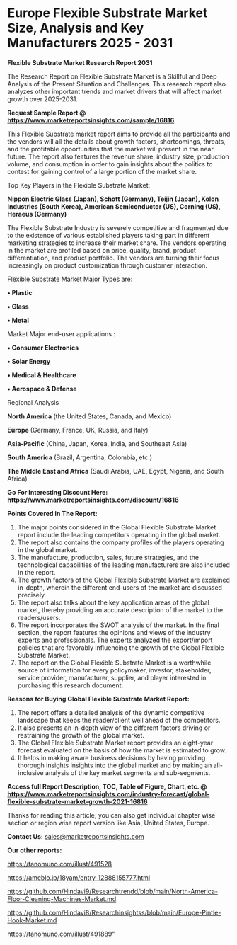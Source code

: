 # Europe Flexible Substrate Market Size, Analysis and Key Manufacturers 2025 - 2031

<strong>Flexible Substrate Market Research Report 2031</strong>

The Research Report on Flexible Substrate Market is a Skillful and Deep Analysis of the Present Situation and Challenges. This research report also analyzes other important trends and market drivers that will affect market growth over 2025-2031.

<strong>Request Sample Report @ <a href=https://www.marketreportsinsights.com/sample/16816>https://www.marketreportsinsights.com/sample/16816</a></strong>

This Flexible Substrate market report aims to provide all the participants and the vendors will all the details about growth factors, shortcomings, threats, and the profitable opportunities that the market will present in the near future. The report also features the revenue share, industry size, production volume, and consumption in order to gain insights about the politics to contest for gaining control of a large portion of the market share.

Top Key Players in the Flexible Substrate Market:

<strong>Nippon Electric Glass (Japan), Schott (Germany), Teijin (Japan), Kolon Industries (South Korea), American Semiconductor (US), Corning (US), Heraeus (Germany)</strong>

The Flexible Substrate Industry is severely competitive and fragmented due to the existence of various established players taking part in different marketing strategies to increase their market share. The vendors operating in the market are profiled based on price, quality, brand, product differentiation, and product portfolio. The vendors are turning their focus increasingly on product customization through customer interaction.

Flexible Substrate Market Major Types are:

<strong>• Plastic

• Glass

• Metal</strong>

Market Major end-user applications :

<strong>• Consumer Electronics

• Solar Energy

• Medical & Healthcare

• Aerospace & Defense</strong>

Regional Analysis

</u><strong><b>North America</b></strong> (the United States, Canada, and Mexico)

<strong><b>Europe </b></strong>(Germany, France, UK, Russia, and Italy)

<strong><b>Asia-Pacific</b></strong> (China, Japan, Korea, India, and Southeast Asia)

<strong><b>South America</b></strong> (Brazil, Argentina, Colombia, etc.)

<strong><b>The Middle East and Africa</b></strong> (Saudi Arabia, UAE, Egypt, Nigeria, and South Africa)

<strong>Go For Interesting Discount Here: <a href=https://www.marketreportsinsights.com/discount/16816>https://www.marketreportsinsights.com/discount/16816</a></strong>

<strong>Points Covered in The Report:</strong>
<ol>
  <li>The major points considered in the Global Flexible Substrate Market report include the leading competitors operating in the global market.</li>
  <li>The report also contains the company profiles of the players operating in the global market.</li>
  <li>The manufacture, production, sales, future strategies, and the technological capabilities of the leading manufacturers are also included in the report.</li>
  <li>The growth factors of the Global Flexible Substrate Market are explained in-depth, wherein the different end-users of the market are discussed precisely.</li>
  <li>The report also talks about the key application areas of the global market, thereby providing an accurate description of the market to the readers/users.</li>
  <li>The report incorporates the SWOT analysis of the market. In the final section, the report features the opinions and views of the industry experts and professionals. The experts analyzed the export/import policies that are favorably influencing the growth of the Global Flexible Substrate Market.</li>
  <li>The report on the Global Flexible Substrate Market is a worthwhile source of information for every policymaker, investor, stakeholder, service provider, manufacturer, supplier, and player interested in purchasing this research document.</li>
</ol>
<strong>Reasons for Buying Global Flexible Substrate Market Report:</strong>

<ol>
  <li>The report offers a detailed analysis of the dynamic competitive landscape that keeps the reader/client well ahead of the competitors.</li>
  <li>It also presents an in-depth view of the different factors driving or restraining the growth of the global market.</li>
  <li>The Global Flexible Substrate Market report provides an eight-year forecast evaluated on the basis of how the market is estimated to grow.</li>
  <li>It helps in making aware business decisions by having providing thorough insights insights into the global market and by making an all-inclusive analysis of the key market segments and sub-segments.</li>
</ol>
<strong>Access full Report Description, TOC, Table of Figure, Chart, etc. @ <a href=https://www.marketreportsinsights.com/industry-forecast/global-flexible-substrate-market-growth-2021-16816>https://www.marketreportsinsights.com/industry-forecast/global-flexible-substrate-market-growth-2021-16816</a></strong>


Thanks for reading this article; you can also get individual chapter wise section or region wise report version like Asia, United States, Europe.

<strong>Contact Us:</strong>
sales@marketreportsinsights.com

<strong>Our other reports:</strong>

<a href=https://tanomuno.com/illust/491528>https://tanomuno.com/illust/491528</a>

<a href=https://ameblo.jp/18yam/entry-12888155777.html>https://ameblo.jp/18yam/entry-12888155777.html</a>

<a href=https://github.com/Hindavi9/Researchtrendd/blob/main/North-America-Floor-Cleaning-Machines-Market.md>https://github.com/Hindavi9/Researchtrendd/blob/main/North-America-Floor-Cleaning-Machines-Market.md</a>

<a href=https://github.com/Hindavi8/Researchinsightss/blob/main/Europe-Pintle-Hook-Market.md>https://github.com/Hindavi8/Researchinsightss/blob/main/Europe-Pintle-Hook-Market.md</a>

<a href=https://tanomuno.com/illust/491889>https://tanomuno.com/illust/491889</a>"
